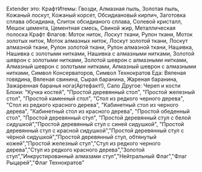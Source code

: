 Extender это:
КрафтИтемы:
Гвозди, Алмазная пыль, Золотая пыль, Кожаный лоскут, Кожаный корсет, Обсидиановый кирпич, Заготовка сплава обсидиана, Слиток обсидианого сплава, Солевой кристалл, Мешок цемента, Цементная смесь, Свиной жир, Металлическая полоска
Крафт Флагов:
Моток ниток, Лоскут ткани, Рулон ткани, Моток золотых ниток, Моток алмазных ниток, Лоскут золотой ткани, Лоскут алмазной ткани, Рулон золотой ткани, Рулон алмазной ткани, Нашивка, Нашивка с золотыми нитками, Нашивка с алмазными нитками, Золотой шеврон с золотыми нитками, Золотой шеврон с алмазными нитками, Алмазный шеврон с золотыми нитками, Алмазный шеврон с алмазными нитками, Символ Консерваторов, Символ Технократов
Еда:
Вяленая говядина, Вяленая свинина, Сырая баранина, Жареная баранина, Зажаренная баранья нога(Артефакт!), Сало
Другое:
Череп и кости
Блоки:
"Кучка костей", "Простой деревянный стол", "Простой железный стол", "Простой каменный стол", "Стол из редкого черного дерева", "Стол из редкого красного дерева", "Кабинетный стол из черного дерева", "Кабинетный стол из красного дерева", "Простой обеденный стол",  "Простой деревянный стул", "Простой деревянный стул с белой сидушкой","Простой деревянный стул с синей сидушкой", "Простой деревянный стул с красной сидушкой","Простой деревянный стул с чёрной сидушкой","Простой деревянный стул, обтянутый кожей","Простой железный стул","Стул из редкого черного дерева","Стул из редкого красного дерева","Золотой стул","Инкрустированный алмазами стул","Нейтральный Флаг","Флаг Рыцарей","Флаг Технократов"
